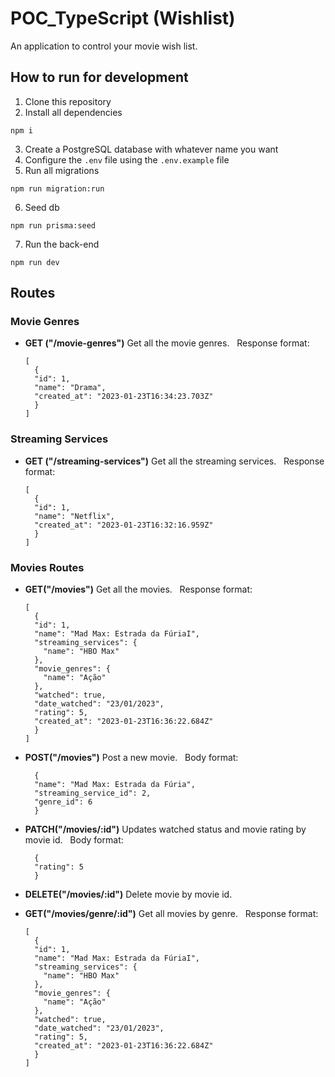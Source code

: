 # POC_TypeScript (Wishlist)

An application to control your movie wish list.

## How to run for development

1. Clone this repository
2. Install all dependencies

```
npm i
```

3. Create a PostgreSQL database with whatever name you want
4. Configure the `.env` file using the `.env.example` file
5. Run all migrations

```
npm run migration:run
```

6. Seed db

```
npm run prisma:seed
```

7. Run the back-end

```
npm run dev
```

## Routes

### Movie Genres

- **GET ("/movie-genres")**
  Get all the movie genres.
  &nbsp;
  Response format:

  ```
  [
    {
    "id": 1,
    "name": "Drama",
    "created_at": "2023-01-23T16:34:23.703Z"
    }
  ]
  ```

### Streaming Services

- **GET ("/streaming-services")**
  Get all the streaming services.
  &nbsp;
  Response format:

  ```
  [
    {
    "id": 1,
    "name": "Netflix",
    "created_at": "2023-01-23T16:32:16.959Z"
    }
  ]
  ```

### Movies Routes

- **GET("/movies")**
  Get all the movies.
  &nbsp;
  Response format:

  ```
  [
    {
    "id": 1,
    "name": "Mad Max: Estrada da FúriaI",
    "streaming_services": {
      "name": "HBO Max"
    },
    "movie_genres": {
      "name": "Ação"
    },
    "watched": true,
    "date_watched": "23/01/2023",
    "rating": 5,
    "created_at": "2023-01-23T16:36:22.684Z"
    }
  ]
  ```

- **POST("/movies")**
  Post a new movie.
  &nbsp;
  Body format:

  ```
    {
    "name": "Mad Max: Estrada da Fúria",
    "streaming_service_id": 2,
    "genre_id": 6
    }
  ```

- **PATCH("/movies/:id")**
  Updates watched status and movie rating by movie id.
  &nbsp;
  Body format:

  ```
    {
    "rating": 5
    }
  ```

- **DELETE("/movies/:id")**
  Delete movie by movie id.
  &nbsp;

- **GET("/movies/genre/:id")**
  Get all movies by genre.
  &nbsp;
  Response format:

  ```
  [
    {
    "id": 1,
    "name": "Mad Max: Estrada da FúriaI",
    "streaming_services": {
      "name": "HBO Max"
    },
    "movie_genres": {
      "name": "Ação"
    },
    "watched": true,
    "date_watched": "23/01/2023",
    "rating": 5,
    "created_at": "2023-01-23T16:36:22.684Z"
    }
  ]
  ```
